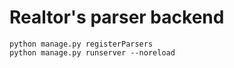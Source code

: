 # Realtor's parser backend

```
python manage.py registerParsers
python manage.py runserver --noreload
```